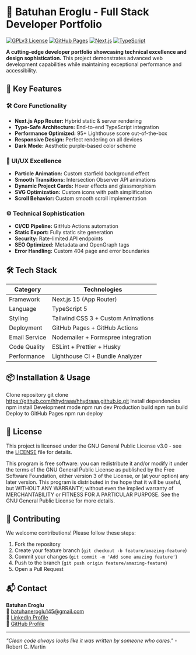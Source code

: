 # 🚀 Batuhan Eroglu - Full Stack Developer Portfolio

[![GPLv3 License](https://img.shields.io/badge/License-GPL%20v3-blue.svg)](https://www.gnu.org/licenses/gpl-3.0)
[![GitHub Pages](https://img.shields.io/badge/GitHub%20Pages-Live-brightgreen)](https://hhydraaa.github.io)
[![Next.js](https://img.shields.io/badge/Next.js-15.1.7-000000?logo=next.js)](https://nextjs.org/)
[![TypeScript](https://img.shields.io/badge/TypeScript-5.0-3178C6?logo=typescript)](https://www.typescriptlang.org/)

**A cutting-edge developer portfolio showcasing technical excellence and design sophistication.** This project demonstrates advanced web development capabilities while maintaining exceptional performance and accessibility.

## 🌟 Key Features

### 🛠 Core Functionality
- **Next.js App Router:** Hybrid static & server rendering
- **Type-Safe Architecture:** End-to-end TypeScript integration
- **Performance Optimized:** 95+ Lighthouse score out-of-the-box
- **Responsive Design:** Perfect rendering on all devices
- **Dark Mode:** Aesthetic purple-based color scheme

### 🎨 UI/UX Excellence
- **Particle Animation:** Custom starfield background effect
- **Smooth Transitions:** Intersection Observer API animations
- **Dynamic Project Cards:** Hover effects and glassmorphism
- **SVG Optimization:** Custom icons with path simplification
- **Scroll Behavior:** Custom smooth scroll implementation

### ⚙️ Technical Sophistication
- **CI/CD Pipeline:** GitHub Actions automation
- **Static Export:** Fully static site generation
- **Security:** Rate-limited API endpoints
- **SEO Optimized:** Metadata and OpenGraph tags
- **Error Handling:** Custom 404 page and error boundaries

## 🛠 Tech Stack

| Category        | Technologies                          |
|-----------------|---------------------------------------|
| Framework       | Next.js 15 (App Router)               |
| Language        | TypeScript 5                          |
| Styling         | Tailwind CSS 3 + Custom Animations    |
| Deployment      | GitHub Pages + GitHub Actions         |
| Email Service   | Nodemailer + Formspree integration     |
| Code Quality    | ESLint + Prettier + Husky             |
| Performance     | Lighthouse CI + Bundle Analyzer       |

## 📦 Installation & Usage

Clone repository
git clone https://github.com/hhydraaa/hhydraaa.github.io.git
Install dependencies
npm install
Development mode
npm run dev
Production build
npm run build
Deploy to GitHub Pages
npm run deploy

## 📜 License

This project is licensed under the GNU General Public License v3.0 - see the [LICENSE](LICENSE) file for details.

This program is free software: you can redistribute it and/or modify
it under the terms of the GNU General Public License as published by
the Free Software Foundation, either version 3 of the License, or
(at your option) any later version.
This program is distributed in the hope that it will be useful,
but WITHOUT ANY WARRANTY; without even the implied warranty of
MERCHANTABILITY or FITNESS FOR A PARTICULAR PURPOSE. See the
GNU General Public License for more details.

## 🤝 Contributing

We welcome contributions! Please follow these steps:
1. Fork the repository
2. Create your feature branch (`git checkout -b feature/amazing-feature`)
3. Commit your changes (`git commit -m 'Add some amazing feature'`)
4. Push to the branch (`git push origin feature/amazing-feature`)
5. Open a Pull Request

## 📬 Contact

**Batuhan Eroglu**  
📧 [batuhaneroglu145@gmail.com](mailto:batuhaneroglu145@gmail.com)  
💼 [LinkedIn Profile](https://www.linkedin.com/in/batuhan-eroğlu-9b788622b/)  
🐙 [GitHub Profile](https://github.com/hhydraaa)

---

*"Clean code always looks like it was written by someone who cares."* - Robert C. Martin
